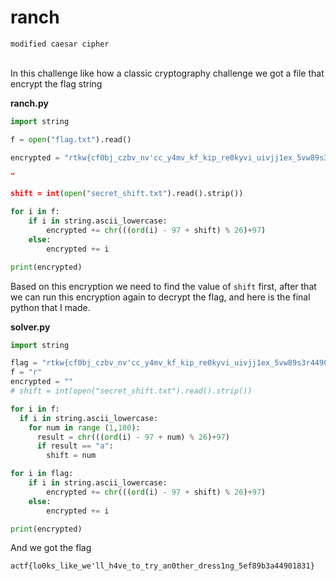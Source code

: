 # ranch
`modified caesar cipher`
<br>
<br>

In this challenge like how a classic cryptography challenge we got a file that encrypt the flag string

**ranch.py**
```python
import string

f = open("flag.txt").read()

encrypted = "rtkw{cf0bj_czbv_nv'cc_y4mv_kf_kip_re0kyvi_uivjj1ex_5vw89s3r44901831}

"

shift = int(open("secret_shift.txt").read().strip())

for i in f:
    if i in string.ascii_lowercase:
        encrypted += chr(((ord(i) - 97 + shift) % 26)+97)
    else:
        encrypted += i

print(encrypted)
```

Based on this encryption we need to find the value of `shift` first, after that we can run this encryption again to decrypt the flag, and here is the final python that I made.

**solver.py**
```python
import string

flag = "rtkw{cf0bj_czbv_nv'cc_y4mv_kf_kip_re0kyvi_uivjj1ex_5vw89s3r44901831}"
f = "r"
encrypted = ""
# shift = int(open("secret_shift.txt").read().strip())

for i in f:
  if i in string.ascii_lowercase:
    for num in range (1,100):
      result = chr(((ord(i) - 97 + num) % 26)+97)
      if result == "a":
        shift = num

for i in flag:
    if i in string.ascii_lowercase:
        encrypted += chr(((ord(i) - 97 + shift) % 26)+97)
    else:
        encrypted += i

print(encrypted)
```

And we got the flag 

```
actf{lo0ks_like_we'll_h4ve_to_try_an0ther_dress1ng_5ef89b3a44901831}
```
